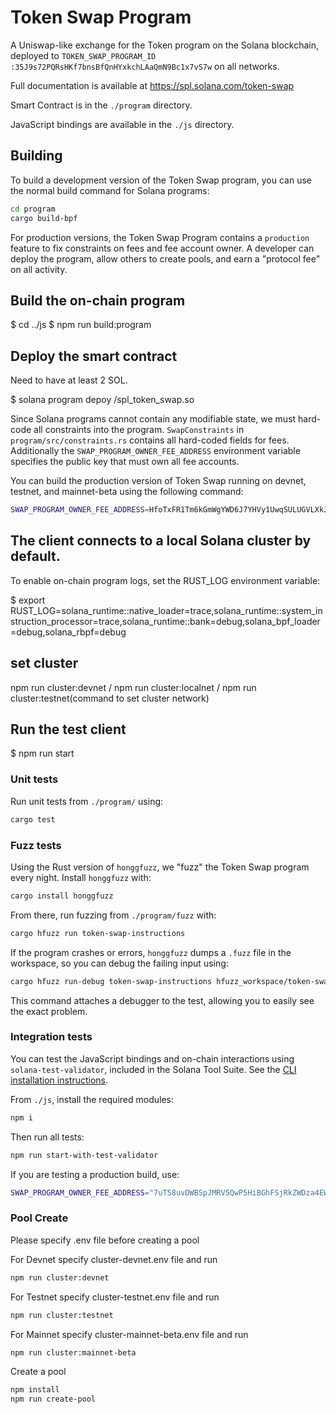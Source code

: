 # Token Swap Program

A Uniswap-like exchange for the Token program on the Solana blockchain, deployed
to `TOKEN_SWAP_PROGRAM_ID :35J9s72PQRsHKf7bnsBfQnHYxkchLAaQmN9Bc1x7vS7w` on all networks.

Full documentation is available at https://spl.solana.com/token-swap

Smart Contract is in the `./program` directory.

JavaScript bindings are available in the `./js` directory.

## Building

To build a development version of the Token Swap program, you can use the normal
build command for Solana programs:

```sh
cd program
cargo build-bpf
```
For production versions, the Token Swap Program contains a `production` feature
to fix constraints on fees and fee account owner. A developer can
deploy the program, allow others to create pools, and earn a "protocol fee" on
all activity.
## Build the on-chain program

$ cd ../js
$ npm run build:program


## Deploy the smart contract

Need to have at least 2 SOL.

$ solana program depoy <PATH of FILE>/spl_token_swap.so

Since Solana programs cannot contain any modifiable state, we must hard-code
all constraints into the program.  `SwapConstraints` in `program/src/constraints.rs`
contains all hard-coded fields for fees.  Additionally the
`SWAP_PROGRAM_OWNER_FEE_ADDRESS` environment variable specifies the public key
that must own all fee accounts.

You can build the production version of Token Swap running on devnet, testnet, and
mainnet-beta using the following command:

```sh
SWAP_PROGRAM_OWNER_FEE_ADDRESS=HfoTxFR1Tm6kGmWgYWD6J7YHVy1UwqSULUGVLXkJqaKN cargo build-bpf --features=production
```

## The client connects to a local Solana cluster by default.

To enable on-chain program logs, set the RUST_LOG environment variable:

$ export RUST_LOG=solana_runtime::native_loader=trace,solana_runtime::system_instruction_processor=trace,solana_runtime::bank=debug,solana_bpf_loader=debug,solana_rbpf=debug

## set cluster 

npm run cluster:devnet / npm run cluster:localnet / npm run cluster:testnet(command to set cluster network)

## Run the test client
$ npm run start

### Unit tests

Run unit tests from `./program/` using:

```sh
cargo test
```

### Fuzz tests

Using the Rust version of `honggfuzz`, we "fuzz" the Token Swap program every night.
Install `honggfuzz` with:

```sh
cargo install honggfuzz
```

From there, run fuzzing from `./program/fuzz` with:

```sh
cargo hfuzz run token-swap-instructions
```

If the program crashes or errors, `honggfuzz` dumps a `.fuzz` file in the workspace,
so you can debug the failing input using:

```sh
cargo hfuzz run-debug token-swap-instructions hfuzz_workspace/token-swap-instructions/*fuzz
```

This command attaches a debugger to the test, allowing you to easily see the
exact problem.

### Integration tests

You can test the JavaScript bindings and on-chain interactions using
`solana-test-validator`, included in the Solana Tool Suite.  See the
[CLI installation instructions](https://docs.solana.com/cli/install-solana-cli-tools).

From `./js`, install the required modules:

```sh
npm i
```

Then run all tests:

```sh
npm run start-with-test-validator
```

If you are testing a production build, use:

```sh
SWAP_PROGRAM_OWNER_FEE_ADDRESS="7uT58uvDWBSpJMRV5QwP5HiBGhFSjRkZWDza4EWiEQUM" npm run start-with-test-validator
```
### Pool Create

Please specify .env file before creating a pool

For Devnet specify cluster-devnet.env file and run

```sh
npm run cluster:devnet
```

For Testnet specify cluster-testnet.env file and run

```sh
npm run cluster:testnet
```

For Mainnet specify cluster-mainnet-beta.env file and run

```sh
npm run cluster:mainnet-beta
```

Create a pool

```sh
npm install
npm run create-pool
```
